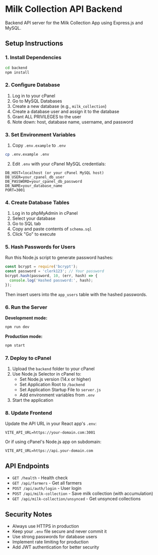 # Milk Collection API Backend

Backend API server for the Milk Collection App using Express.js and MySQL.

## Setup Instructions

### 1. Install Dependencies
```bash
cd backend
npm install
```

### 2. Configure Database
1. Log in to your cPanel
2. Go to MySQL Databases
3. Create a new database (e.g., `milk_collection`)
4. Create a database user and assign it to the database
5. Grant ALL PRIVILEGES to the user
6. Note down: host, database name, username, and password

### 3. Set Environment Variables
1. Copy `.env.example` to `.env`
```bash
cp .env.example .env
```

2. Edit `.env` with your cPanel MySQL credentials:
```
DB_HOST=localhost (or your cPanel MySQL host)
DB_USER=your_cpanel_db_user
DB_PASSWORD=your_cpanel_db_password
DB_NAME=your_database_name
PORT=3001
```

### 4. Create Database Tables
1. Log in to phpMyAdmin in cPanel
2. Select your database
3. Go to SQL tab
4. Copy and paste contents of `schema.sql`
5. Click "Go" to execute

### 5. Hash Passwords for Users
Run this Node.js script to generate password hashes:
```javascript
const bcrypt = require('bcrypt');
const password = 'clerk123'; // Your password
bcrypt.hash(password, 10, (err, hash) => {
  console.log('Hashed password:', hash);
});
```

Then insert users into the `app_users` table with the hashed passwords.

### 6. Run the Server

**Development mode:**
```bash
npm run dev
```

**Production mode:**
```bash
npm start
```

### 7. Deploy to cPanel
1. Upload the `backend` folder to your cPanel
2. Use Node.js Selector in cPanel to:
   - Set Node.js version (14.x or higher)
   - Set Application Root to `/backend`
   - Set Application Startup File to `server.js`
   - Add environment variables from `.env`
3. Start the application

### 8. Update Frontend
Update the API URL in your React app's `.env`:
```
VITE_API_URL=https://your-domain.com:3001
```

Or if using cPanel's Node.js app on subdomain:
```
VITE_API_URL=https://api.your-domain.com
```

## API Endpoints

- `GET /health` - Health check
- `GET /api/farmers` - Get all farmers
- `POST /api/auth/login` - User login
- `POST /api/milk-collection` - Save milk collection (with accumulation)
- `GET /api/milk-collection/unsynced` - Get unsynced collections

## Security Notes
- Always use HTTPS in production
- Keep your `.env` file secure and never commit it
- Use strong passwords for database users
- Implement rate limiting for production
- Add JWT authentication for better security
